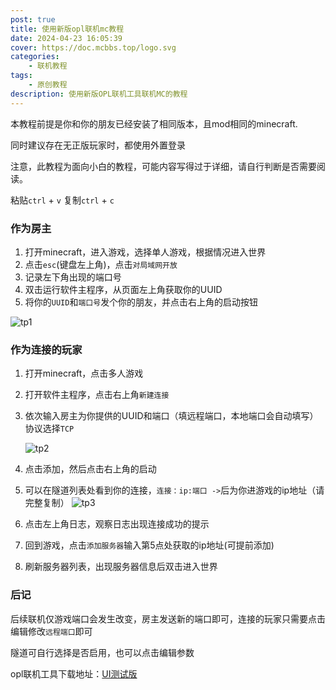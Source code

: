 ```yaml
---
post: true
title: 使用新版opl联机mc教程
date: 2024-04-23 16:05:39
cover: https://doc.mcbbs.top/logo.svg
categories:
    - 联机教程
tags:
    - 原创教程
description: 使用新版OPL联机工具联机MC的教程
---
```


本教程前提是你和你的朋友已经安装了相同版本，且mod相同的minecraft.

同时建议存在无正版玩家时，都使用外置登录

注意，此教程为面向小白的教程，可能内容写得过于详细，请自行判断是否需要阅读。

粘贴`ctrl` + `v`   复制`ctrl` + `c`

### 作为房主

1. 打开minecraft，进入游戏，选择单人游戏，根据情况进入世界
2. 点击`esc`(键盘左上角)，点击`对局域网开放`
3. 记录左下角出现的端口号
4. 双击运行软件主程序，从页面左上角获取你的UUID
5. 将你的`UUID`和`端口号`发个你的朋友，并点击右上角的启动按钮

![tp1](https://blog.gldhn.top/2024/04/22/opl_mc/tp1.png)

### 作为连接的玩家

1. 打开minecraft，点击多人游戏
2. 打开软件主程序，点击右上角`新建连接`
3. 依次输入房主为你提供的UUID和端口（填远程端口，本地端口会自动填写）协议选择`TCP`

    ![tp2](https://blog.gldhn.top/2024/04/22/opl_mc/tp2.png)

4. 点击添加，然后点击右上角的启动
5. 可以在隧道列表处看到你的连接，`连接：ip:端口 ->`后为你进游戏的ip地址（请完整复制）
    ![tp3](https://blog.gldhn.top/2024/04/22/opl_mc/tp3.png)
6. 点击左上角日志，观察日志出现连接成功的提示
7. 回到游戏，点击`添加服务器`输入第5点处获取的ip地址(可提前添加)
8. 刷新服务器列表，出现服务器信息后双击进入世界

### 后记

后续联机仅游戏端口会发生改变，房主发送新的端口即可，连接的玩家只需要点击编辑修改`远程端口`即可

隧道可自行选择是否启用，也可以点击编辑参数

opl联机工具下载地址：[UI测试版](https://blog.gldhn.top/2024/04/19/opl_ui/)
